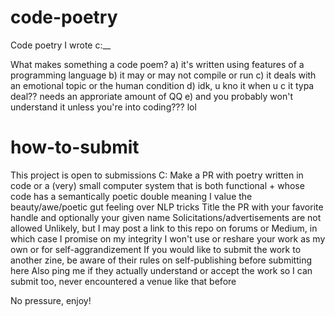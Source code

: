 # code-poetry
Code poetry I wrote c:__

What makes something a code poem? 
a) it's written using features of a programming language
b) it may or may not compile or run
c) it deals with an emotional topic or the human condition 
d) idk, u kno it when u c it typa deal?? needs an approriate amount of QQ 
e) and you probably won't understand it unless you're into coding??? lol

# how-to-submit

This project is open to submissions C:
Make a PR with poetry written in code or a (very) small computer system that is both functional + whose code has a semantically poetic double meaning 
I value the beauty/awe/poetic gut feeling over NLP tricks
Title the PR with your favorite handle and optionally your given name
Solicitations/advertisements are not allowed
Unlikely, but I may post a link to this repo on forums or Medium, in which case I promise on my integrity I won't use or reshare your work as my own or for self-aggrandizement
If you would like to submit the work to another zine, be aware of their rules on self-publishing before submitting here
Also ping me if they actually understand or accept the work so I can submit too, never encountered a venue like that before


No pressure, enjoy!

